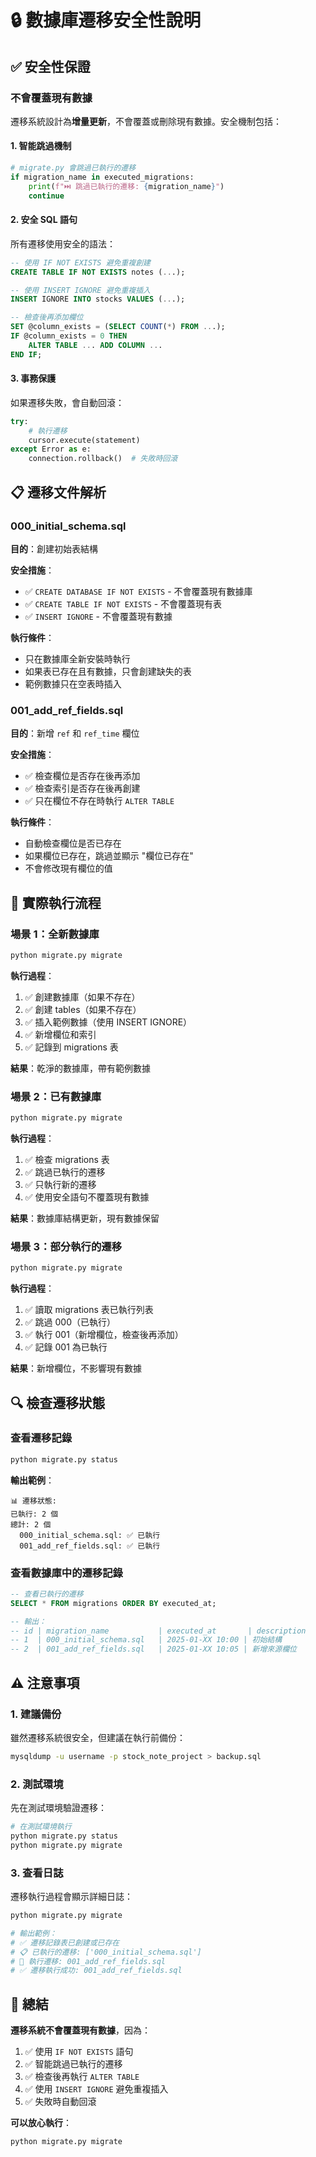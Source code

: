 # 🔒 數據庫遷移安全性說明

## ✅ 安全性保證

### 不會覆蓋現有數據

遷移系統設計為**增量更新**，不會覆蓋或刪除現有數據。安全機制包括：

#### 1. **智能跳過機制**
```python
# migrate.py 會跳過已執行的遷移
if migration_name in executed_migrations:
    print(f"⏭️ 跳過已執行的遷移: {migration_name}")
    continue
```

#### 2. **安全 SQL 語句**

所有遷移使用安全的語法：

```sql
-- 使用 IF NOT EXISTS 避免重複創建
CREATE TABLE IF NOT EXISTS notes (...);

-- 使用 INSERT IGNORE 避免重複插入
INSERT IGNORE INTO stocks VALUES (...);

-- 檢查後再添加欄位
SET @column_exists = (SELECT COUNT(*) FROM ...);
IF @column_exists = 0 THEN
    ALTER TABLE ... ADD COLUMN ...
END IF;
```

#### 3. **事務保護**

如果遷移失敗，會自動回滾：

```python
try:
    # 執行遷移
    cursor.execute(statement)
except Error as e:
    connection.rollback()  # 失敗時回滾
```

## 📋 遷移文件解析

### 000_initial_schema.sql

**目的**：創建初始表結構

**安全措施**：
- ✅ `CREATE DATABASE IF NOT EXISTS` - 不會覆蓋現有數據庫
- ✅ `CREATE TABLE IF NOT EXISTS` - 不會覆蓋現有表
- ✅ `INSERT IGNORE` - 不會覆蓋現有數據

**執行條件**：
- 只在數據庫全新安裝時執行
- 如果表已存在且有數據，只會創建缺失的表
- 範例數據只在空表時插入

### 001_add_ref_fields.sql

**目的**：新增 `ref` 和 `ref_time` 欄位

**安全措施**：
- ✅ 檢查欄位是否存在後再添加
- ✅ 檢查索引是否存在後再創建
- ✅ 只在欄位不存在時執行 `ALTER TABLE`

**執行條件**：
- 自動檢查欄位是否已存在
- 如果欄位已存在，跳過並顯示 "欄位已存在"
- 不會修改現有欄位的值

## 🎯 實際執行流程

### 場景 1：全新數據庫

```bash
python migrate.py migrate
```

**執行過程**：
1. ✅ 創建數據庫（如果不存在）
2. ✅ 創建 tables（如果不存在）
3. ✅ 插入範例數據（使用 INSERT IGNORE）
4. ✅ 新增欄位和索引
5. ✅ 記錄到 migrations 表

**結果**：乾淨的數據庫，帶有範例數據

### 場景 2：已有數據庫

```bash
python migrate.py migrate
```

**執行過程**：
1. ✅ 檢查 migrations 表
2. ✅ 跳過已執行的遷移
3. ✅ 只執行新的遷移
4. ✅ 使用安全語句不覆蓋現有數據

**結果**：數據庫結構更新，現有數據保留

### 場景 3：部分執行的遷移

```bash
python migrate.py migrate
```

**執行過程**：
1. ✅ 讀取 migrations 表已執行列表
2. ✅ 跳過 000（已執行）
3. ✅ 執行 001（新增欄位，檢查後再添加）
4. ✅ 記錄 001 為已執行

**結果**：新增欄位，不影響現有數據

## 🔍 檢查遷移狀態

### 查看遷移記錄

```bash
python migrate.py status
```

**輸出範例**：
```
📊 遷移狀態:
已執行: 2 個
總計: 2 個
  000_initial_schema.sql: ✅ 已執行
  001_add_ref_fields.sql: ✅ 已執行
```

### 查看數據庫中的遷移記錄

```sql
-- 查看已執行的遷移
SELECT * FROM migrations ORDER BY executed_at;

-- 輸出：
-- id | migration_name           | executed_at       | description
-- 1  | 000_initial_schema.sql   | 2025-01-XX 10:00 | 初始結構
-- 2  | 001_add_ref_fields.sql   | 2025-01-XX 10:05 | 新增來源欄位
```

## ⚠️ 注意事項

### 1. 建議備份
雖然遷移系統很安全，但建議在執行前備份：

```bash
mysqldump -u username -p stock_note_project > backup.sql
```

### 2. 測試環境
先在測試環境驗證遷移：

```bash
# 在測試環境執行
python migrate.py status
python migrate.py migrate
```

### 3. 查看日誌
遷移執行過程會顯示詳細日誌：

```bash
python migrate.py migrate

# 輸出範例：
# ✅ 遷移記錄表已創建或已存在
# 📋 已執行的遷移: ['000_initial_schema.sql']
# 🔄 執行遷移: 001_add_ref_fields.sql
# ✅ 遷移執行成功: 001_add_ref_fields.sql
```

## 🎉 總結

**遷移系統不會覆蓋現有數據**，因為：

1. ✅ 使用 `IF NOT EXISTS` 語句
2. ✅ 智能跳過已執行的遷移
3. ✅ 檢查後再執行 `ALTER TABLE`
4. ✅ 使用 `INSERT IGNORE` 避免重複插入
5. ✅ 失敗時自動回滾

**可以放心執行**：
```bash
python migrate.py migrate
```


